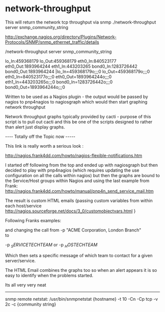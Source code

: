 network-throughput
==================

This will return the network tcp throughput via snmp   ./network-throughput server snmp_community_string

http://exchange.nagios.org/directory/Plugins/Network-Protocols/SNMP/snmp_ethernet_traffic/details

/network-throughput server snmp_community_string

lo_In:459368179 lo_Out:459368179 eth0_In:840523177 eth0_Out:1893964244 eth1_In:443203265 bond0_In:1283726442 bond0_Out:1893964244 |lo_In=459368179o;;;0 lo_Out=459368179o;;;0 eth0_In=840523177o;;;0 eth0_Out=1893964244o;;;0 eth1_In=443203265o;;;0 bond0_In=1283726442o;;;0 bond0_Out=1893964244o;;;0


Written to be used as a Nagios plugin - the output would be passed by nagios to pnp4nagios to nagiosgraph which would then start graphing network throughput 

Network throughput graphs typically provided by cacti - purpose of this script is to pull out cacti and this be one of the scripts designed to rather than alert just display graphs.




---- Totally off the Topic now -----


This link is really worth a serious look :

http://nagios.frank4dd.com/howto/nagios-flexible-notifications.htm

I started off following from the top and ended up with nagiosgraph but then decided to play with pnp4nagios (which requires updating the use configuration on all the calls within nagios) but then the graphs are bound to the Service/Host groups within Nagios and using the last example from Frank:
http://nagios.frank4dd.com/howto/manual/pnp4n_send_service_mail.htm

The result is custom HTML emails {passing custom variables from within each host/service http://nagios.sourceforge.net/docs/3_0/customobjectvars.html }

Following Franks examples:

and changing the call from 
-p "ACME Corporation, London Branch" \
to 

-p $_SERVICETECHTEAM$
or 
-p $_HOSTECHTEAM$

Which then sets a specific message of which team to contact for a given server/service.

The HTML Email combines the graphs too so when an alert appears it is so easy to identify when the problems started.

Its all very very neat

---------------

snmp remote netstat:
/usr/bin/snmpnetstat {hostname} -t 10 -Cn -Cp tcp -v 2c  -c {community string}



